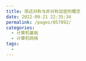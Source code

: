 ```yaml
---
title: 简述对称与非对称加密的概念
date: 2022-09-21 22:35:34
permalink: /pages/057092/
categories:
  - 计算机基础
  - 计算机网络
tags:
  - 
---
```

